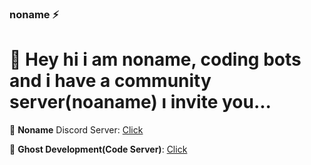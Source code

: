 ### noname ⚡

 # 👋 Hey hi i am noname, coding bots and i have a community server(noaname) ı invite you...
 
🍂 **Noname** Discord Server: [Click](https://discord.gg/G5gPG8u6Rq)

👻 **Ghost Development(Code Server)**: [Click](https://discord.gg/EnGA6V5Cwz) 
